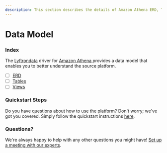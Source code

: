 ```yaml
---
description: This section describes the details of Amazon Athena ERD, Tables, and Views.
---
```


# Data Model

### Index

The  [Lyftrondata](https://www.lyftrondata.com/) driver for [Amazon Athena](https://www.lyftrondata.com/integration/amazon-athena/)[ ](https://www.lyftrondata.com/integration/amazon-athena/)provides a data model that enables you to better understand the source platform.

* [ ] [ERD](../../../technology-analytics/amazon-athena/data-model/erd.md)
* [ ] [Tables](../../../technology-analytics/amazon-athena/data-model/tables.md)
* [ ] [Views](../../../technology-analytics/amazon-athena/data-model/views.md)

### Quickstart Steps

Do you have questions about how to use the platform? Don't worry; we've got you covered. Simply follow the quickstart instructions [here](../../../../quickstart-steps.md).

### Questions? <a href="#questions" id="questions"></a>

We're always happy to help with any other questions you might have! [Set up a meeting with our experts](https://www.lyftrondata.com/book-a-meeting/).

